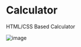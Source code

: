 # Calculator
HTML/CSS Based Calculator


![image](https://user-images.githubusercontent.com/94214924/222601208-6f11ee7b-9ecd-48d8-a3ca-77be15e3b52a.png)
